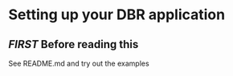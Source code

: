 Setting up your DBR application
===

*FIRST* Before reading this
---

See README.md and try out the examples



